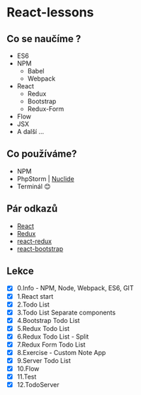 # React-lessons

## Co se naučíme ?
* ES6
* NPM
    * Babel
    * Webpack
* React
    * Redux
    * Bootstrap
    * Redux-Form
* Flow
* JSX
* A další ...


## Co používáme?
* NPM
* PhpStorm | [Nuclide](https://nuclide.io)
* Terminál :blush:

## Pár odkazů
* [React](https://facebook.github.io/react/)
* [Redux](http://redux.js.org)
* [react-redux](http://redux.js.org)
* [react-bootstrap](https://react-bootstrap.github.io)

## Lekce


- [X] 0.Info - NPM, Node, Webpack, ES6, GIT
- [X] 1.React start
- [X] 2.Todo List
- [X] 3.Todo List Separate components
- [X] 4.Bootstrap Todo List
- [X] 5.Redux Todo List
- [X] 6.Redux Todo List - Split
- [X] 7.Redux Form Todo List
- [X] 8.Exercise - Custom Note App 
- [X] 9.Server Todo List
- [X] 10.Flow
- [X] 11.Test
- [X] 12.TodoServer
